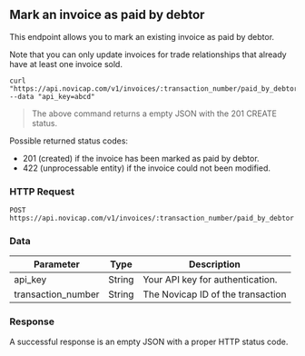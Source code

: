 ## Mark an invoice as paid by debtor

This endpoint allows you to mark an existing invoice as paid by debtor.

Note that you can only update invoices for trade relationships that already have at least one invoice sold.

```shell
curl "https://api.novicap.com/v1/invoices/:transaction_number/paid_by_debtor" --data "api_key=abcd"
```

> The above command returns a empty JSON with the 201 CREATE status.

Possible returned status codes:

- 201 (created) if the invoice has been marked as paid by debtor.
- 422 (unprocessable entity) if the invoice could not been modified.

### HTTP Request

`POST https://api.novicap.com/v1/invoices/:transaction_number/paid_by_debtor`

### Data

Parameter          | Type   | Description
-------------------|--------|----------------------------------
api_key            | String | Your API key for authentication.
transaction_number | String | The Novicap ID of the transaction

### Response

A successful response is an empty JSON with a proper HTTP status code.
